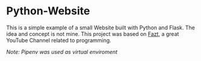 # Python-Website

This is a simple example of a small Website built with Python and Flask. The idea and concept is not mine. 
This project was based on [Fazt](https://youtu.be/fxavwHPJ36o), a great YouTube Channel related to programming.

*Note: Pipenv was used as virtual enviroment*
